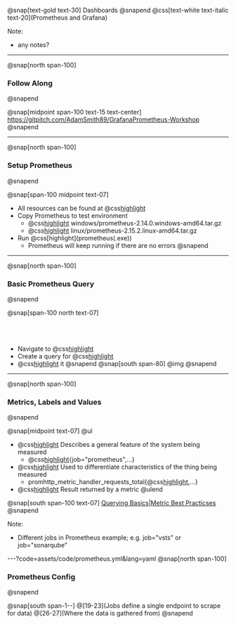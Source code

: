 @snap[text-gold text-30]
Dashboards
@snapend
@css[text-white text-italic text-20](Prometheus and Grafana)

Note:   
- any notes?

---
@snap[north span-100]
### Follow Along
@snapend

@snap[midpoint span-100 text-15 text-center]
[https://gitpitch.com/AdamSmith89/<wbr>GrafanaPrometheus-Workshop](https://gitpitch.com/AdamSmith89/GrafanaPrometheus-Workshop)
@snapend

---
@snap[north span-100]
### Setup Prometheus
@snapend

@snap[span-100 midpoint text-07]
- All resources can be found at @css[highlight](S:\Development\DashboardResources)
- Copy Prometheus to test environment
  - @css[highlight](Windows:) windows/prometheus-2.14.0.windows-amd64.tar.gz
  - @css[highlight](Mac:) linux/prometheus-2.15.2.linux-amd64.tar.gz
- Run @css[highlight](prometheus(.exe&#41;)
  - Prometheus will keep running if there are no errors
@snapend

---
@snap[north span-100]
### Basic Prometheus Query
@snapend

@snap[span-100 north text-07]
<br><br><br><br>
- Navigate to @css[highlight](localhost:9090)
- Create a query for @css[highlight](promhttp_metric_handler_requests_total)
- @css[highlight](Execute) it
@snapend
@snap[south span-80]
@img[](assets/img/prometheus-query.png)
@snapend

---
@snap[north span-100]
### Metrics, Labels and Values
@snapend

@snap[midpoint text-07]
@ul
- @css[highlight](Metric:) Describes a general feature of the system being measured
  - @css[highlight](promhttp_metric_handler_requests_total){job="prometheus",...}
- @css[highlight](Labels:) Used to differentiate characteristics of the thing being measured
  - promhttp_metric_handler_requests_total{@css[highlight](job="prometheus"),...}
- @css[highlight](Values:) Result returned by a metric
@ulend

@snap[south span-100 text-07]
[Querying Basics](https://prometheus.io/docs/prometheus/latest/querying/basics/)|[Metric Best Practicses](https://prometheus.io/docs/practices/naming/)
@snapend

Note:
- Different jobs in Prometheus example; e.g. job="vsts" or job="sonarqube"

---?code=assets/code/prometheus.yml&lang=yaml
@snap[north span-100]
### Prometheus Config
@snapend

@snap[south span-1--]
@[19-23](Jobs define a single endpoint to scrape for data)
@[26-27](Where the data is gathered from)
@snapend

<!-- @snap[west fragment]
@fa[play fa-4x]
@snapend -->